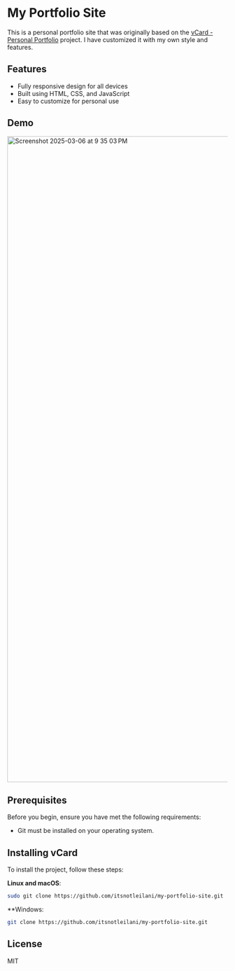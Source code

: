 # My Portfolio Site

This is a personal portfolio site that was originally based on the [vCard - Personal Portfolio](https://github.com/codewithsadee/vcard-personal-portfolio) project. I have customized it with my own style and features.

## Features

- Fully responsive design for all devices
- Built using HTML, CSS, and JavaScript
- Easy to customize for personal use

## Demo
<img width="1475" alt="Screenshot 2025-03-06 at 9 35 03 PM" src="https://github.com/user-attachments/assets/e0296495-0a37-476f-8159-a06619c50a55" />

## Prerequisites

Before you begin, ensure you have met the following requirements:

- Git must be installed on your operating system.

## Installing vCard

To install the project, follow these steps:

**Linux and macOS**:
```bash
sudo git clone https://github.com/itsnotleilani/my-portfolio-site.git
```

**Windows:
```bash
git clone https://github.com/itsnotleilani/my-portfolio-site.git
```

## License

MIT
